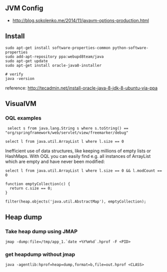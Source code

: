 JVM Config
----------------

- http://blog.sokolenko.me/2014/11/javavm-options-production.html

Install
---------------

```
sudo apt-get install software-properties-common python-software-properties
sudo add-apt-repository ppa:webupd8team/java
sudo apt-get update
sudo apt-get install oracle-java8-installer

# verify
java -version
```

reference: http://tecadmin.net/install-oracle-java-8-jdk-8-ubuntu-via-ppa


VisualVM
-----------------

### OQL examples

```
 select s from java.lang.String s where s.toString() == "org/springframework/web/servlet/view/freemarker/debug"
```

```
select l from java.util.ArrayList l where l.size == 0
```

Inefficient use of data structures, like keeping millions of empty lists or HashMaps. With OQL you can easily find e.g. all instances of ArrayList which are empty and have never been modified:
```
select l from java.util.ArrayList l where l.size == 0 && l.modCount == 0
```

```
function emptyCollection(c) {
  return c.size == 0;
}

filter(heap.objects('java.util.AbstractMap'), emptyCollection);
```

Heap dump
----------------

### Take heap dump using JMAP

```
jmap -dump:file=/tmp/app_1.`date +%Y%m%d`.hprof -F <PID>
```

### get heapdump without jmap

```
java -agentlib:hprof=heap=dump,format=b,file=out.hprof <CLASS> 
```
